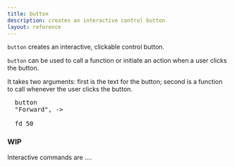 ```yaml
---
title: button
description: creates an interactive control button 
layout: reference
---
```


<!-- size of canvas - e.g. width=249 height=99  -->
<code>button</code> creates an interactive, clickable control button.

<code>button</code> can be used to call a function or initiate an action when a user clicks the button. 

It takes two arguments: first is the text for the button; second is a function to call whenever the user clicks the button.

<pre class="jumbo" >
  button
  <span data-dfn="button label">"Forward", -></span>
  
  <span data-dfn="action">fd 50</span>
</pre>
  
<script type="demo">
demo ->
  button "Forward", ->
  fd 50
</script>

<h3>WIP</h3>
<!-- example to call something else as well -->

Interactive commands are ....

